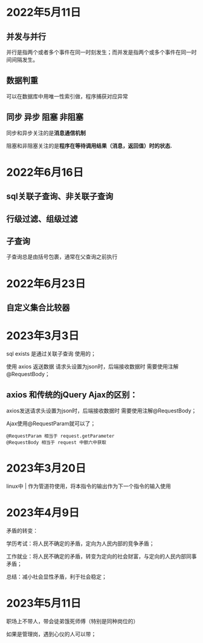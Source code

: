 # 2022年5月11日

## 并发与并行

并行是指两个或者多个事件在同一时刻发生；而并发是指两个或多个事件在同一时间间隔发生。

## 数据判重

可以在数据库中用唯一性索引做，程序捕获对应异常

## 同步 异步 阻塞 非阻塞

同步和异步关注的是**消息通信机制**

阻塞和非阻塞关注的是**程序在等待调用结果（消息，返回值）时的状态.**

# 2022年6月16日

## sql关联子查询、非关联子查询

## 行级过滤、组级过滤

## 子查询

子查询总是由括号包裹，通常在父查询之前执行

# 2022年6月23日

## 自定义集合比较器 

# 2023年3月3日

sql exists 是通过关联子查询 使用的； 

使用 axios 返送数据 请求头设置为json时，后端接收数据时 需要使用注解@RequestBody；

## axios 和传统的jQuery Ajax的区别：

axios发送请求头设置为json时，后端接收数据时 需要使用注解@RequestBody；

Ajax使用@RequestParam就可以了；

```
@RequestParam 相当于 request.getParameter
@RequestBody 相当于 request 中额六中获取
```

# 2023年3月20日

linux中 | 作为管道符使用，将本指令的输出作为下一个指令的输入使用

# 2023年4月9日

矛盾的转变：

学历考试：将人民不确定的矛盾，定向为人民内部的竞争矛盾；

工作就业：将人民不确定的矛盾，转变为定向的社会财富，与定向的人民内部同事矛盾；

总结：减小社会显性矛盾，利于社会稳定；

# 2023年5月11日

职场上不带人，带会徒弟饿死师傅（特别是同种岗位的）

如果是管理岗，遇到心仪的人可以带；